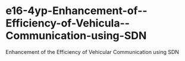 # e16-4yp-Enhancement-of--Efficiency-of-Vehicula--Communication-using-SDN
Enhancement of the Efficiency of Vehicular Communication using SDN
